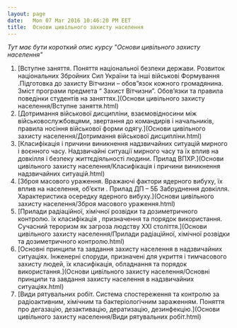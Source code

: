 ```yaml
---
layout: page
date:   Mon 07 Mar 2016 10:46:20 PM EET
title:  Основи цивільного захисту населення
---
```


  *Тут має бути короткий опис курсу "Основи цивільного захисту населення"*

   1. [Вступне заняття. Поняття національної безпеки держави. Розвиток національних Збройних Сил України та інші військові Формування .Підготовка до захисту Вітчизни – обов”язок кожного громадянина. Зміст програми предмета “ Захист Вітчизни”. Обов’язки та правила поведінки студентів на заняттях.](Основи цивільного захисту населення/Вступне заняття.html)
   1. [Дотримання військової дисципліни, взаємовідносини між військовослужбовцями, звертання до командирів і начальників, правила носіння військової форми одягу.](Основи цивільного захисту населення/Дотримання військової дисципліни.html)
   1. [Класифікація і причини виникнення надзвичайних ситуацій мирного і воєнного часу.  Надзвичайні ситуації мирного часу та їх вплив на довкілля і безпеку життєдіяльності людини. Прилад ВПХР.](Основи цивільного захисту населення/Класифікація і причини виникнення надзвичайних ситуацій.html)
   1. [Зброя масового ураження. Вражаючі фактори ядерного вибуху, їх вплив на населення, об’єкти . Прилад ДП – 5Б Забруднення  довкілля. Характеристика осередку ядерного вибуху.](Основи цивільного захисту населення/Зброя масового ураження.html)
   1. [Прилади радіаційної, хімічної розвідки та дозиметричного контролю. їх класифікація , призначення та порядок використання. Сучасний тероризм як загроза людству XXI століття.](Основи цивільного захисту населення/Прилади радіаційної, хімічної розвідки та дозиметричного контролю.html)
   1. [Основні принципи та завдання захисту населення в надзвичайних ситуаціях. Інженерні споруди, призначені для укриття і тимчасового захисту людей, їх класифікація, обладнання та порядок використання.](Основи цивільного захисту населення/Основні принципи та завдання захисту населення в надзвичайних ситуаціях.html)
   1. [Види рятувальних робіт. Система спостереження та контролю за радіоактивним, хімічним та бактеріологічним зараженням. Поняття про дегазацію, дезактивацію, дератизацію, дезинфекцію.](Основи цивільного захисту населення/Види рятувальних робіт.html)
